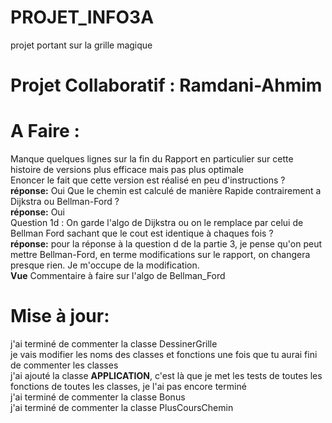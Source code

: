 # PROJET_INFO3A
projet portant sur la grille magique
# Projet Collaboratif : Ramdani-Ahmim


# A Faire : 
Manque quelques lignes sur la fin du Rapport en particulier sur cette histoire de versions plus efficace mais pas  plus optimale <br>
Enoncer le fait que cette version est réalisé en peu d'instructions ? <br>
**réponse:** Oui 
Que le chemin est calculé de manière Rapide contrairement a Dijkstra ou Bellman-Ford ? <br>
**réponse:** Oui <br>
Question 1d : On garde l'algo de Dijkstra ou on le remplace par celui de Bellman Ford sachant que le cout est identique à chaques fois ? <br>
**réponse:** pour la réponse à la question d de la partie 3, je pense qu'on peut mettre Bellman-Ford, en terme modifications sur le rapport, on changera presque rien. Je m'occupe de la modification. <br>
 **Vue** 
 Commentaire à faire sur l'algo de Bellman_Ford

# Mise à jour:
j'ai terminé de commenter la classe DessinerGrille <br>
je vais modifier les noms des classes et fonctions une fois que tu aurai fini de commenter les classes <br>
j'ai ajouté la classe **APPLICATION**, c'est là que je met les tests de toutes les fonctions de toutes les classes, je l'ai pas encore terminé <br>
j'ai terminé de commenter la classe Bonus <br>
j'ai terminé de commenter la classe PlusCoursChemin <br>
